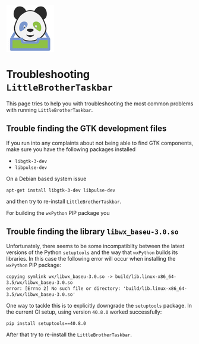 ![LittleBrotherTaskbar-Logo](https://raw.githubusercontent.com/marcus67/little_brother_taskbar/master/little_brother_taskbar/static/icons/little-brother-taskbar-logo_128x128.png)

# Troubleshooting `LittleBrotherTaskbar`

This page tries to help you with troubleshooting the most common problems with running `LittleBrotherTaskbar`. 

## Trouble finding the GTK development files

If you run into any complaints about not being able to find GTK components, make sure you have the following packages
installed

*   `libgtk-3-dev` 
*   `libpulse-dev`

On a Debian based system issue

    apt-get install libgtk-3-dev libpulse-dev
    
and then try to re-install `LittleBrotherTaskbar`.

For building the `wxPython` PIP package you  

## Trouble finding the library `libwx_baseu-3.0.so` 

Unfortunately, there seems to be some incompatibilty between the latest versions of the Python `setuptools` and the
way that `wxPython` builds its libraries. In this case the following error will occur when installing the `wxPython`
PIP package:

    copying symlink wx/libwx_baseu-3.0.so -> build/lib.linux-x86_64-3.5/wx/libwx_baseu-3.0.so
    error: [Errno 2] No such file or directory: 'build/lib.linux-x86_64-3.5/wx/libwx_baseu-3.0.so'

One way to tackle this is to explicitly downgrade the `setuptools` package. In the current CI setup, using version
`40.8.0` worked successfully:

    pip install setuptools==40.8.0
    
After that try to re-install the `LittleBrotherTaskbar`.
